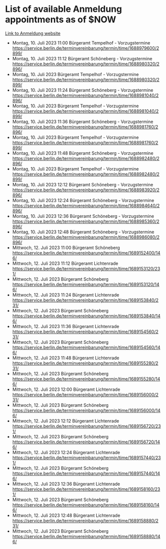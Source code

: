 # List of available Anmeldung appointments as of $NOW
[Link to Anmeldung website](https://service.berlin.de/terminvereinbarung/termin/tag.php?termin=1&anliegen[]=120686&dienstleisterlist=122210,122217,327316,122219,327312,122227,327314,122231,327346,122243,327348,122254,122252,329742,122260,329745,122262,329748,122271,327278,122273,327274,122277,327276,330436,122280,327294,122282,327290,122284,327292,122291,327270,122285,327266,122286,327264,122296,327268,150230,329760,122297,327286,122294,327284,122312,329763,122314,329775,122304,327330,122311,327334,122309,327332,317869,122281,327352,122279,329772,122283,122276,327324,122274,327326,122267,329766,122246,327318,122251,327320,122257,327322,122208,327298,122226,327300&herkunft=http%3A%2F%2Fservice.berlin.de%2Fdienstleistung%2F120686%2F)
- Montag, 10. Juli 2023 11:00 Bürgeramt Tempelhof - Vorzugstermine https://service.berlin.de/terminvereinbarung/termin/time/1688979600/2899/
- Montag, 10. Juli 2023 11:12 Bürgeramt Schöneberg - Vorzugstermine https://service.berlin.de/terminvereinbarung/termin/time/1688980320/2896/
- Montag, 10. Juli 2023  Bürgeramt Tempelhof - Vorzugstermine https://service.berlin.de/terminvereinbarung/termin/time/1688980320/2899/
- Montag, 10. Juli 2023 11:24 Bürgeramt Schöneberg - Vorzugstermine https://service.berlin.de/terminvereinbarung/termin/time/1688981040/2896/
- Montag, 10. Juli 2023  Bürgeramt Tempelhof - Vorzugstermine https://service.berlin.de/terminvereinbarung/termin/time/1688981040/2899/
- Montag, 10. Juli 2023 11:36 Bürgeramt Schöneberg - Vorzugstermine https://service.berlin.de/terminvereinbarung/termin/time/1688981760/2896/
- Montag, 10. Juli 2023  Bürgeramt Tempelhof - Vorzugstermine https://service.berlin.de/terminvereinbarung/termin/time/1688981760/2899/
- Montag, 10. Juli 2023 11:48 Bürgeramt Schöneberg - Vorzugstermine https://service.berlin.de/terminvereinbarung/termin/time/1688982480/2896/
- Montag, 10. Juli 2023  Bürgeramt Tempelhof - Vorzugstermine https://service.berlin.de/terminvereinbarung/termin/time/1688982480/2899/
- Montag, 10. Juli 2023 12:12 Bürgeramt Schöneberg - Vorzugstermine https://service.berlin.de/terminvereinbarung/termin/time/1688983920/2896/
- Montag, 10. Juli 2023 12:24 Bürgeramt Schöneberg - Vorzugstermine https://service.berlin.de/terminvereinbarung/termin/time/1688984640/2896/
- Montag, 10. Juli 2023 12:36 Bürgeramt Schöneberg - Vorzugstermine https://service.berlin.de/terminvereinbarung/termin/time/1688985360/2896/
- Montag, 10. Juli 2023 12:48 Bürgeramt Schöneberg - Vorzugstermine https://service.berlin.de/terminvereinbarung/termin/time/1688986080/2896/
- Mittwoch, 12. Juli 2023 11:00 Bürgeramt Schöneberg https://service.berlin.de/terminvereinbarung/termin/time/1689152400/146/
- Mittwoch, 12. Juli 2023 11:12 Bürgeramt Lichtenrade https://service.berlin.de/terminvereinbarung/termin/time/1689153120/231/
- Mittwoch, 12. Juli 2023  Bürgeramt Schöneberg https://service.berlin.de/terminvereinbarung/termin/time/1689153120/146/
- Mittwoch, 12. Juli 2023 11:24 Bürgeramt Lichtenrade https://service.berlin.de/terminvereinbarung/termin/time/1689153840/231/
- Mittwoch, 12. Juli 2023  Bürgeramt Schöneberg https://service.berlin.de/terminvereinbarung/termin/time/1689153840/146/
- Mittwoch, 12. Juli 2023 11:36 Bürgeramt Lichtenrade https://service.berlin.de/terminvereinbarung/termin/time/1689154560/231/
- Mittwoch, 12. Juli 2023  Bürgeramt Schöneberg https://service.berlin.de/terminvereinbarung/termin/time/1689154560/146/
- Mittwoch, 12. Juli 2023 11:48 Bürgeramt Lichtenrade https://service.berlin.de/terminvereinbarung/termin/time/1689155280/231/
- Mittwoch, 12. Juli 2023  Bürgeramt Schöneberg https://service.berlin.de/terminvereinbarung/termin/time/1689155280/146/
- Mittwoch, 12. Juli 2023 12:00 Bürgeramt Lichtenrade https://service.berlin.de/terminvereinbarung/termin/time/1689156000/231/
- Mittwoch, 12. Juli 2023  Bürgeramt Schöneberg https://service.berlin.de/terminvereinbarung/termin/time/1689156000/146/
- Mittwoch, 12. Juli 2023 12:12 Bürgeramt Lichtenrade https://service.berlin.de/terminvereinbarung/termin/time/1689156720/231/
- Mittwoch, 12. Juli 2023  Bürgeramt Schöneberg https://service.berlin.de/terminvereinbarung/termin/time/1689156720/146/
- Mittwoch, 12. Juli 2023 12:24 Bürgeramt Lichtenrade https://service.berlin.de/terminvereinbarung/termin/time/1689157440/231/
- Mittwoch, 12. Juli 2023  Bürgeramt Schöneberg https://service.berlin.de/terminvereinbarung/termin/time/1689157440/146/
- Mittwoch, 12. Juli 2023 12:36 Bürgeramt Lichtenrade https://service.berlin.de/terminvereinbarung/termin/time/1689158160/231/
- Mittwoch, 12. Juli 2023  Bürgeramt Schöneberg https://service.berlin.de/terminvereinbarung/termin/time/1689158160/146/
- Mittwoch, 12. Juli 2023 12:48 Bürgeramt Lichtenrade https://service.berlin.de/terminvereinbarung/termin/time/1689158880/231/
- Mittwoch, 12. Juli 2023  Bürgeramt Schöneberg https://service.berlin.de/terminvereinbarung/termin/time/1689158880/146/
